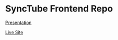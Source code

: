 # SyncTube Frontend Repo

[Presentation](https://www.canva.com/design/DAGWFHzK5F0/cjqaSi3FNOwA6yDUgKolow/edit?utm_content=DAGWFHzK5F0&utm_campaign=designshare&utm_medium=link2&utm_source=sharebutton)

[Live Site](https://synctube.vercel.app)
